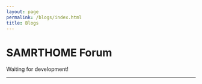 ```yaml
---
layout: page
permalink: /blogs/index.html
title: Blogs
---
```


# SAMRTHOME Forum

Waiting for development!

---

<br>
